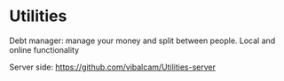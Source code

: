 # Utilities

Debt manager: manage your money and split between people. Local and online functionality

Server side: https://github.com/vibalcam/Utilities-server
